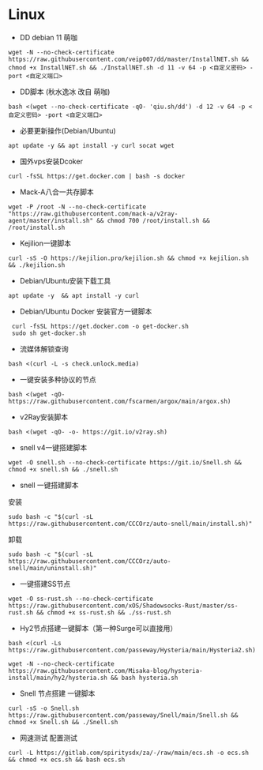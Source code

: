 # Linux


* DD debian 11 萌咖
```
wget -N --no-check-certificate https://raw.githubusercontent.com/veip007/dd/master/InstallNET.sh && chmod +x InstallNET.sh && ./InstallNET.sh -d 11 -v 64 -p <自定义密码> -port <自定义端口>
```
* DD脚本 (秋水逸冰 改自 萌咖)
```
bash <(wget --no-check-certificate -qO- 'qiu.sh/dd') -d 12 -v 64 -p <自定义密码> -port <自定义端口>
```

* 必要更新操作(Debian/Ubuntu)
```
apt update -y && apt install -y curl socat wget
```

* 国外vps安装Dcoker
```
curl -fsSL https://get.docker.com | bash -s docker 
```

* Mack-A八合一共存脚本
```
wget -P /root -N --no-check-certificate "https://raw.githubusercontent.com/mack-a/v2ray-agent/master/install.sh" && chmod 700 /root/install.sh && /root/install.sh
```

* Kejilion一键脚本
```
curl -sS -O https://kejilion.pro/kejilion.sh && chmod +x kejilion.sh && ./kejilion.sh
```

* Debian/Ubuntu安装下载工具
```
apt update -y  && apt install -y curl
```

* Debian/Ubuntu Docker 安装官方一键脚本

```
 curl -fsSL https://get.docker.com -o get-docker.sh
 sudo sh get-docker.sh
```

* 流媒体解锁查询
```
bash <(curl -L -s check.unlock.media)
```

* 一键安装多种协议的节点
```
bash <(wget -qO- https://raw.githubusercontent.com/fscarmen/argox/main/argox.sh)
```

* v2Ray安装脚本
```
bash <(wget -qO- -o- https://git.io/v2ray.sh)
```

* snell v4一键搭建脚本
```
wget -O snell.sh --no-check-certificate https://git.io/Snell.sh && chmod +x snell.sh && ./snell.sh
```

* snell 一键搭建脚本


 安装
```
sudo bash -c "$(curl -sL https://raw.githubusercontent.com/CCCOrz/auto-snell/main/install.sh)"
```
 卸载
```
sudo bash -c "$(curl -sL https://raw.githubusercontent.com/CCCOrz/auto-snell/main/uninstall.sh)"
```


* 一键搭建SS节点
```
wget -O ss-rust.sh --no-check-certificate https://raw.githubusercontent.com/xOS/Shadowsocks-Rust/master/ss-rust.sh && chmod +x ss-rust.sh && ./ss-rust.sh
```

* Hy2节点搭建一键脚本（第一种Surge可以直接用）
```
bash <(curl -Ls https://raw.githubusercontent.com/passeway/Hysteria/main/Hysteria2.sh)
```

```
wget -N --no-check-certificate https://raw.githubusercontent.com/Misaka-blog/hysteria-install/main/hy2/hysteria.sh && bash hysteria.sh
```

* Snell 节点搭建 一键脚本
```
curl -sS -o Snell.sh https://raw.githubusercontent.com/passeway/Snell/main/Snell.sh && chmod +x Snell.sh && ./Snell.sh
```

* 网速测试 配置测试
```
curl -L https://gitlab.com/spiritysdx/za/-/raw/main/ecs.sh -o ecs.sh && chmod +x ecs.sh && bash ecs.sh
```
